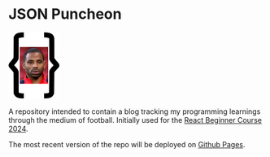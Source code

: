 # JSON Puncheon

<img src="public/logo.png" alt="Logo" width="100" />

A repository intended to contain a blog tracking my programming learnings through the medium of football. Initially used for the [React Beginner Course 2024](https://www.youtube.com/watch?v=siTUv1L9ymM).

The most recent version of the repo will be deployed on [Github Pages](https://raysmith745.github.io/json-puncheon).
